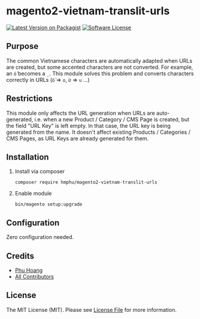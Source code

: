 # magento2-vietnam-translit-urls

[![Latest Version on Packagist][ico-version]][link-packagist]
[![Software License][ico-license]](LICENSE.md)


## Purpose

The common Vietnamese characters are automatically adapted when URLs are created, but some accented characters are not converted. For example, an `ồ` becomes a `_`. This module solves this problem and converts characters correctly in URLs (`ồ` => `o`, `ừ` => `u` ...)

## Restrictions

This module only affects the URL generation when URLs are auto-generated, i.e. when a new Product / Category / CMS Page is created, but the field "URL Key" is left empty. In that case, the URL key is being generated from the name. It doesn't affect existing Products / Categories / CMS Pages, as URL Keys are already generated for them.

## Installation

1. Install via composer
    ```
    composer require hmphu/magento2-vietnam-translit-urls
    ```
2. Enable module
    ```
    bin/magento setup:upgrade
    ```

## Configuration

Zero configuration needed.

## Credits

- [Phu Hoang][link-author]
- [All Contributors][link-contributors]

## License

The MIT License (MIT). Please see [License File](LICENSE.txt) for more information.

[ico-version]: https://img.shields.io/packagist/v/hmphu/magento2-vietnam-translit-urls.svg?style=flat-square
[ico-license]: https://img.shields.io/badge/license-MIT-brightgreen.svg?style=flat-square

[link-packagist]: https://packagist.org/packages/hmphu/magento2-vietnam-translit-urls
[link-author]: https://github.com/hmphu
[link-contributors]: ../../contributors
